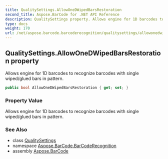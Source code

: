 ```yaml
---
title: QualitySettings.AllowOneDWipedBarsRestoration
second_title: Aspose.BarCode for .NET API Reference
description: QualitySettings property. Allows engine for 1D barcodes to recognize barcodes with single wiped/glued bars in pattern
type: docs
weight: 170
url: /net/aspose.barcode.barcoderecognition/qualitysettings/allowonedwipedbarsrestoration/
---
```

## QualitySettings.AllowOneDWipedBarsRestoration property

Allows engine for 1D barcodes to recognize barcodes with single wiped/glued bars in pattern.

```csharp
public bool AllowOneDWipedBarsRestoration { get; set; }
```

### Property Value

Allows engine for 1D barcodes to recognize barcodes with single wiped/glued bars in pattern.

### See Also

* class [QualitySettings](../)
* namespace [Aspose.BarCode.BarCodeRecognition](../../qualitysettings/)
* assembly [Aspose.BarCode](../../../)


